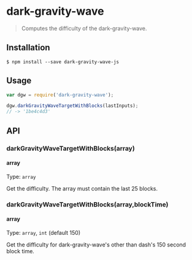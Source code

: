 # dark-gravity-wave

> Computes the difficulty of the dark-gravity-wave.

## Installation

```
$ npm install --save dark-gravity-wave-js
```

## Usage

```js
var dgw = require('dark-gravity-wave');

dgw.darkGravityWaveTargetWithBlocks(lastInputs);
// -> '1be4c4d3'

```

## API

### darkGravityWaveTargetWithBlocks(array)

#### array

Type: `array`

Get the difficulty.  The array must contain the last 25 blocks.

### darkGravityWaveTargetWithBlocks(array,blockTime)

#### array

Type: `array`, `int` (default 150)

Get the difficulty for dark-gravity-wave's other than dash's 150 second block time.